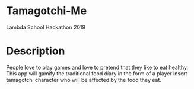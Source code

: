 # Tamagotchi-Me
Lambda School Hackathon 2019

# Description
People love to play games and love to pretend that they like to eat healthy. This app will gamify the traditional food diary in the form of a player insert tamagotchi character who will be affected by the food they eat.
